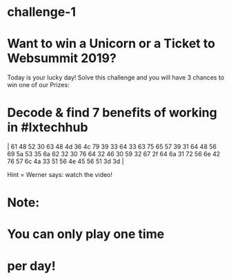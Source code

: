 # challenge-1

# Want to win a Unicorn or a Ticket to Websummit 2019?

Today is your lucky day! 
Solve this challenge and you will have 3 chances to win one of our Prizes:

# Decode & find 7 benefits of working in #lxtechhub

| 61 48 52 30 63 48 4d 36 4c 79 39
33 64 33 63 75 65 57 39 31 64 48 
 56 69 5a 53 35 6a 62 32 30 76 64 
32 46 30 59 32 67 2f 64 6a 31 72 
56 6e 42 76 57 6c 4a 33 51 56 4e 
45 56 51 3d 3d |

Hint = Werner says: watch the video! 

# Note: 
# You can only play one time 
# per day!
